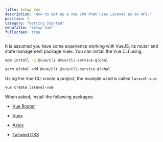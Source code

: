 ```yaml
---
title: Setup Vue
description: "How to set up a Vue SPA that uses Laravel as an API."
position: 2
category: "Getting Started"
menuTitle: "Setup Vue"
fullscreen: true
---
```


It is assumed you have some experience working with VueJS, its router and state management package Vuex. You can install the Vue CLI using:

<code-group>
<code-block label="NPM">

```bash
npm install -g @vue/cli @vue/cli-service-global
```

</code-block>
<code-block label="Yarn" active>

```bash
yarn global add @vue/cli @vue/cli-service-global
```

</code-block>
</code-group>

Using the Vue CLI create a project, the example used is called `laravel-vue`:

```bash
vue create laravel-vue
```

When asked, install the following packages:

- [Vue Router](https://router.vuejs.org/)
- [Vuex](https://vuex.vuejs.org/)
- [Axios](https://github.com/axios/axios)

- [Tailwind CSS](https://tailwindcss.com/)

